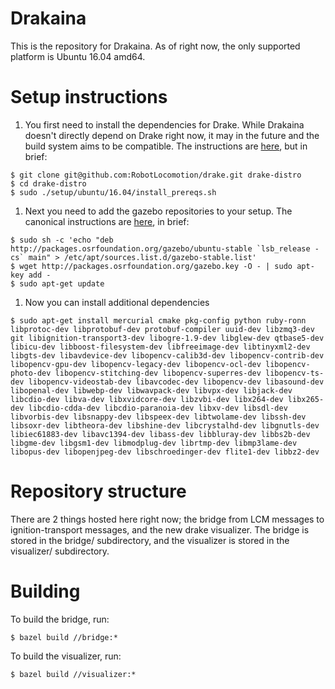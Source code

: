 # Drakaina

This is the repository for Drakaina.  As of right now, the only supported platform is Ubuntu 16.04 amd64.

# Setup instructions

1.  You first need to install the dependencies for Drake.  While Drakaina doesn't directly depend on Drake right now, it may in the future and the build system aims to be compatible.  The instructions are [here](http://drake.mit.edu/from_source.html), but in brief:

```
$ git clone git@github.com:RobotLocomotion/drake.git drake-distro
$ cd drake-distro
$ sudo ./setup/ubuntu/16.04/install_prereqs.sh
```

1. Next you need to add the gazebo repositories to your setup.  The canonical instructions are [here](https://ignition-transport.readthedocs.io/en/latest/installation/installation.html#ubuntu-linux), in brief:

```
$ sudo sh -c 'echo "deb http://packages.osrfoundation.org/gazebo/ubuntu-stable `lsb_release -cs` main" > /etc/apt/sources.list.d/gazebo-stable.list'
$ wget http://packages.osrfoundation.org/gazebo.key -O - | sudo apt-key add -
$ sudo apt-get update
```

1. Now you can install additional dependencies

```
$ sudo apt-get install mercurial cmake pkg-config python ruby-ronn libprotoc-dev libprotobuf-dev protobuf-compiler uuid-dev libzmq3-dev git libignition-transport3-dev libogre-1.9-dev libglew-dev qtbase5-dev libicu-dev libboost-filesystem-dev libfreeimage-dev libtinyxml2-dev libgts-dev libavdevice-dev libopencv-calib3d-dev libopencv-contrib-dev libopencv-gpu-dev libopencv-legacy-dev libopencv-ocl-dev libopencv-photo-dev libopencv-stitching-dev libopencv-superres-dev libopencv-ts-dev libopencv-videostab-dev libavcodec-dev libopencv-dev libasound-dev libopenal-dev libwebp-dev libwavpack-dev libvpx-dev libjack-dev libcdio-dev libva-dev libxvidcore-dev libzvbi-dev libx264-dev libx265-dev libcdio-cdda-dev libcdio-paranoia-dev libxv-dev libsdl-dev libvorbis-dev libsnappy-dev libspeex-dev libtwolame-dev libssh-dev libsoxr-dev libtheora-dev libshine-dev libcrystalhd-dev libgnutls-dev libiec61883-dev libavc1394-dev libass-dev libbluray-dev libbs2b-dev libgme-dev libgsm1-dev libmodplug-dev librtmp-dev libmp3lame-dev libopus-dev libopenjpeg-dev libschroedinger-dev flite1-dev libbz2-dev
```

# Repository structure
There are 2 things hosted here right now; the bridge from LCM messages to ignition-transport messages, and the new drake visualizer.  The bridge is stored in the bridge/ subdirectory, and the visualizer
is stored in the visualizer/ subdirectory.

# Building
To build the bridge, run:

```
$ bazel build //bridge:*
```

To build the visualizer, run:

```
$ bazel build //visualizer:*
```
